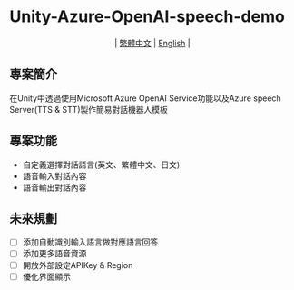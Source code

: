# Unity-Azure-OpenAI-speech-demo

<div align="center">

 | [繁體中文](README.md) | [English](README_en-us.md) | 

</div>

## 專案簡介
在Unity中透過使用Microsoft Azure OpenAI Service功能以及Azure speech Server(TTS & STT)製作簡易對話機器人模板

## 專案功能
 - 自定義選擇對話語言(英文、繁體中文、日文)
 - 語音輸入對話內容
 - 語音輸出對話內容

## 未來規劃
 - [ ] 添加自動識別輸入語言做對應語言回答
 - [ ] 添加更多語音資源
 - [ ] 開放外部設定APIKey & Region
 - [ ] 優化界面顯示
